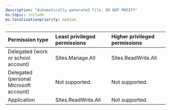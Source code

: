 ```yaml
---
description: "Automatically generated file. DO NOT MODIFY"
ms.topic: include
ms.localizationpriority: medium
---
```


|Permission type|Least privileged permissions|Higher privileged permissions|
|:---|:---|:---|
|Delegated (work or school account)|Sites.Manage.All|Sites.ReadWrite.All|
|Delegated (personal Microsoft account)|Not supported.|Not supported.|
|Application|Sites.ReadWrite.All|Not supported.|

